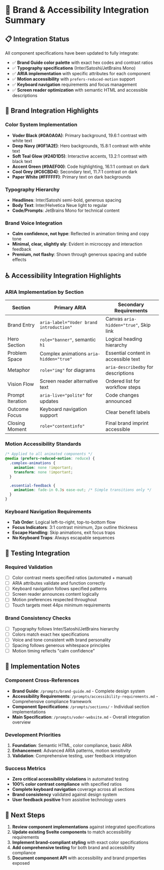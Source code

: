 # 🎯 Brand & Accessibility Integration Summary

## 📋 Integration Status

All component specifications have been updated to fully integrate:

- ✅ **Brand Guide color palette** with exact hex codes and contrast ratios
- ✅ **Typography specifications** (Inter/Satoshi/JetBrains Mono)
- ✅ **ARIA implementation** with specific attributes for each component
- ✅ **Motion accessibility** with `prefers-reduced-motion` support
- ✅ **Keyboard navigation** requirements and focus management
- ✅ **Screen reader optimization** with semantic HTML and accessible descriptions

## 🎨 Brand Integration Highlights

### Color System Implementation

- **Voder Black (#0A0A0A)**: Primary background, 19.6:1 contrast with white text
- **Deep Navy (#0F1A2E)**: Hero backgrounds, 15.8:1 contrast with white text
- **Soft Teal Glow (#24D1D5)**: Interactive accents, 13.2:1 contrast with black text
- **Accent Green (#9AEF00)**: Code highlighting, 16.1:1 contrast on dark
- **Cool Grey (#C6CBD4)**: Secondary text, 11.7:1 contrast on dark
- **Paper White (#FFFFFF)**: Primary text on dark backgrounds

### Typography Hierarchy

- **Headlines**: Inter/Satoshi semi-bold, generous spacing
- **Body Text**: Inter/Helvetica Neue light to regular
- **Code/Prompts**: JetBrains Mono for technical content

### Brand Voice Integration

- **Calm confidence, not hype**: Reflected in animation timing and copy tone
- **Minimal, clear, slightly sly**: Evident in microcopy and interaction feedback
- **Premium, not flashy**: Shown through generous spacing and subtle effects

## ♿ Accessibility Integration Highlights

### ARIA Implementation by Section

| Section          | Primary ARIA                            | Secondary Requirements                 |
| ---------------- | --------------------------------------- | -------------------------------------- |
| Brand Entry      | `aria-label="Voder brand introduction"` | Canvas `aria-hidden="true"`, Skip link |
| Hero Section     | `role="banner"`, semantic `h1`          | Logical heading hierarchy              |
| Problem Space    | Complex animations `aria-hidden="true"` | Essential content in accessible text   |
| Metaphor         | `role="img"` for diagrams               | `aria-describedby` for descriptions    |
| Vision Flow      | Screen reader alternative text          | Ordered list for workflow steps        |
| Prompt Iteration | `aria-live="polite"` for updates        | Code changes announced                 |
| Outcome Focus    | Keyboard navigation support             | Clear benefit labels                   |
| Closing Moment   | `role="contentinfo"`                    | Final brand imprint accessible         |

### Motion Accessibility Standards

```css
/* Applied to all animated components */
@media (prefers-reduced-motion: reduce) {
  .complex-animations {
    animation: none !important;
    transform: none !important;
  }

  .essential-feedback {
    animation: fade-in 0.3s ease-out; /* Simple transitions only */
  }
}
```

### Keyboard Navigation Requirements

- **Tab Order**: Logical left-to-right, top-to-bottom flow
- **Focus Indicators**: 3:1 contrast minimum, 2px outline thickness
- **Escape Handling**: Skip animations, exit focus traps
- **No Keyboard Traps**: Always escapable sequences

## 🧪 Testing Integration

### Required Validation

- [ ] Color contrast meets specified ratios (automated + manual)
- [ ] ARIA attributes validate and function correctly
- [ ] Keyboard navigation follows specified patterns
- [ ] Screen reader announces content logically
- [ ] Motion preferences respected throughout
- [ ] Touch targets meet 44px minimum requirements

### Brand Consistency Checks

- [ ] Typography follows Inter/Satoshi/JetBrains hierarchy
- [ ] Colors match exact hex specifications
- [ ] Voice and tone consistent with brand personality
- [ ] Spacing follows generous whitespace principles
- [ ] Motion timing reflects "calm confidence"

## 📝 Implementation Notes

### Component Cross-References

- **Brand Guide**: `/prompts/brand-guide.md` - Complete design system
- **Accessibility Requirements**: `/prompts/accessibility-requirements.md` - Comprehensive compliance framework
- **Component Specifications**: `/prompts/sections/` - Individual section implementations
- **Main Specification**: `/prompts/voder-website.md` - Overall integration overview

### Development Priorities

1. **Foundation**: Semantic HTML, color compliance, basic ARIA
2. **Enhancement**: Advanced ARIA patterns, motion sensitivity
3. **Validation**: Comprehensive testing, user feedback integration

### Success Metrics

- **Zero critical accessibility violations** in automated testing
- **100% color contrast compliance** with specified ratios
- **Complete keyboard navigation** coverage across all sections
- **Brand consistency** validated against design system
- **User feedback positive** from assistive technology users

## 🎯 Next Steps

1. **Review component implementations** against integrated specifications
2. **Update existing Svelte components** to match accessibility requirements
3. **Implement brand-compliant styling** with exact color specifications
4. **Add comprehensive testing** for both brand and accessibility compliance
5. **Document component API** with accessibility and brand properties exposed
